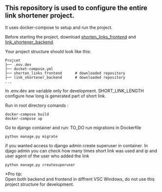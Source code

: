 ## This repository is used to configure the entire link shortener project. 
It uses docker-compose to setup and run the project.

 Before starting the project, download [shorten_links_frontend](https://github.com/mikolajlinkshortener/shorten_links_frontend) and [link_shortener_backend](https://github.com/mikolajlinkshortener/link_shortener_backend).

Your project structure should look like this:

    Projcet  
    ├── .env.dev 
    ├── docket-compose.yml  
    ├── shorten_links_frontend      # downloaded repository  
    ├── link_shortener_backend      # downloaded repository  
    ...  

In .env.dev are variable only for development. SHORT_LINK_LENGTH configure how long is generated part of short link. 

Run in root directory comands :
```
docker-compose build
docker-compose up
```

Go to django container and run:   TO_DO run migrations in Dockerfile  
```
python manage.py migrate
```


if you wanted access to django admin create superuser in container. In djago admin you can check how many times short link was used and ip and user agent of the user who added the link
```
python manage.py createsuperuser
```


*Pro tip:  
Open both backend and frontend in diffrent VSC Windows, do not use this project structure for development.

